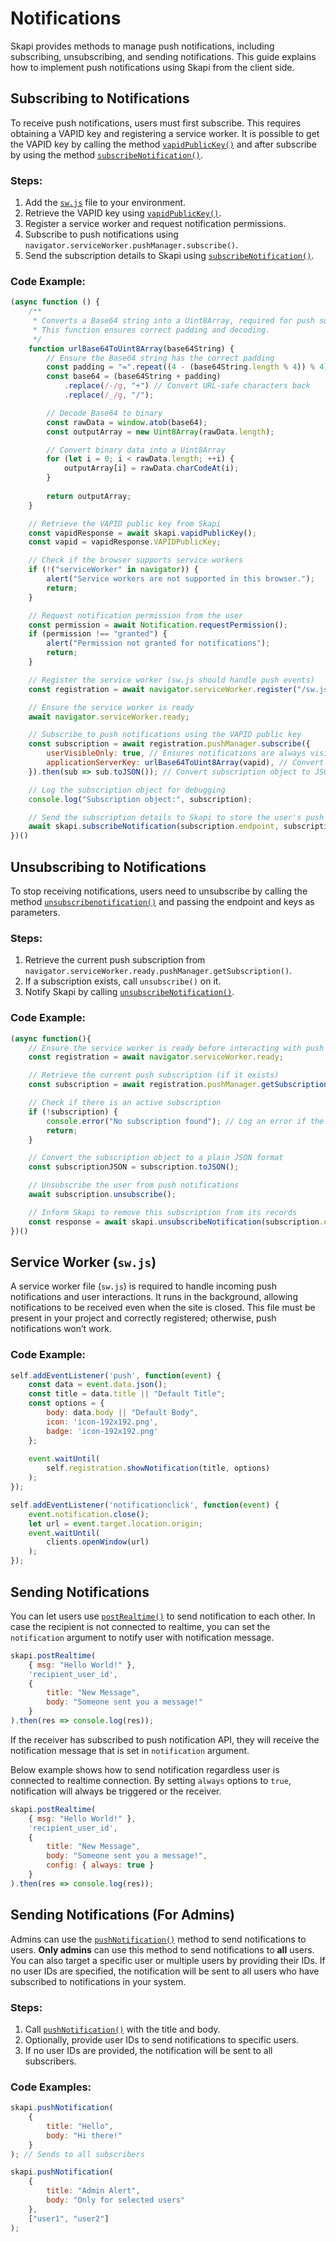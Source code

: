 # Notifications

Skapi provides methods to manage push notifications, including subscribing, unsubscribing, and sending notifications. This guide explains how to implement push notifications using Skapi from the client side.

## Subscribing to Notifications

To receive push notifications, users must first subscribe. This requires obtaining a VAPID key and registering a service worker. It is possible to get the VAPID key by calling the method [`vapidPublicKey()`](/api-reference/realtime/README.md#vapidpublickey) and after subscribe by using the method [`subscribeNotification()`](/api-reference/realtime/README.md#subscribenotification).

### Steps:
1. Add the [`sw.js`](#service-worker-sw-js) file to your environment.
2. Retrieve the VAPID key using [`vapidPublicKey()`](/api-reference/realtime/README.md#vapidpublickey).
3. Register a service worker and request notification permissions.
4. Subscribe to push notifications using `navigator.serviceWorker.pushManager.subscribe()`.
5. Send the subscription details to Skapi using [`subscribeNotification()`](/api-reference/realtime/README.md#subscribenotification).

### Code Example:
```js
(async function () {
    /**
     * Converts a Base64 string into a Uint8Array, required for push subscriptions.
     * This function ensures correct padding and decoding.
     */
    function urlBase64ToUint8Array(base64String) {
        // Ensure the Base64 string has the correct padding
        const padding = "=".repeat((4 - (base64String.length % 4)) % 4);
        const base64 = (base64String + padding)
            .replace(/-/g, "+") // Convert URL-safe characters back
            .replace(/_/g, "/");

        // Decode Base64 to binary
        const rawData = window.atob(base64);
        const outputArray = new Uint8Array(rawData.length);

        // Convert binary data into a Uint8Array
        for (let i = 0; i < rawData.length; ++i) {
            outputArray[i] = rawData.charCodeAt(i);
        }
        
        return outputArray;
    }

    // Retrieve the VAPID public key from Skapi
    const vapidResponse = await skapi.vapidPublicKey();
    const vapid = vapidResponse.VAPIDPublicKey;

    // Check if the browser supports service workers
    if (!("serviceWorker" in navigator)) {
        alert("Service workers are not supported in this browser.");
        return;
    }

    // Request notification permission from the user
    const permission = await Notification.requestPermission();
    if (permission !== "granted") {
        alert("Permission not granted for notifications");
        return;
    }

    // Register the service worker (sw.js should handle push events)
    const registration = await navigator.serviceWorker.register("/sw.js");

    // Ensure the service worker is ready
    await navigator.serviceWorker.ready;

    // Subscribe to push notifications using the VAPID public key
    const subscription = await registration.pushManager.subscribe({
        userVisibleOnly: true, // Ensures notifications are always visible to the user
        applicationServerKey: urlBase64ToUint8Array(vapid), // Convert VAPID key to Uint8Array
    }).then(sub => sub.toJSON()); // Convert subscription object to JSON format

    // Log the subscription object for debugging
    console.log("Subscription object:", subscription);

    // Send the subscription details to Skapi to store the user's push subscription
    await skapi.subscribeNotification(subscription.endpoint, subscription.keys);
})()
```

## Unsubscribing to Notifications

To stop receiving notifications, users need to unsubscribe by calling the method [`unsubscribenotification()`](/api-reference/realtime/README.md#unsubscribenotification) and passing the endpoint and keys as parameters. 

### Steps:
1. Retrieve the current push subscription from `navigator.serviceWorker.ready.pushManager.getSubscription()`.
2. If a subscription exists, call `unsubscribe()` on it.
3. Notify Skapi by calling [`unsubscribeNotification()`](/api-reference/realtime/README.md#unsubscribenotification).

### Code Example:
```js
(async function(){
    // Ensure the service worker is ready before interacting with push notifications
    const registration = await navigator.serviceWorker.ready;

    // Retrieve the current push subscription (if it exists)
    const subscription = await registration.pushManager.getSubscription();

    // Check if there is an active subscription
    if (!subscription) {
        console.error("No subscription found"); // Log an error if the user is not subscribed
        return;
    }

    // Convert the subscription object to a plain JSON format
    const subscriptionJSON = subscription.toJSON();

    // Unsubscribe the user from push notifications
    await subscription.unsubscribe();

    // Inform Skapi to remove this subscription from its records
    const response = await skapi.unsubscribeNotification(subscription.endpoint, subscriptionJSON.keys);
})()
```

## Service Worker (`sw.js`)

A service worker file (`sw.js`) is required to handle incoming push notifications and user interactions. It runs in the background, allowing notifications to be received even when the site is closed. This file must be present in your project and correctly registered; otherwise, push notifications won’t work.

### Code Example:
```js
self.addEventListener('push', function(event) {
    const data = event.data.json();
    const title = data.title || "Default Title";
    const options = {
        body: data.body || "Default Body",
        icon: 'icon-192x192.png',
        badge: 'icon-192x192.png'
    };
    
    event.waitUntil(
        self.registration.showNotification(title, options)
    );
});

self.addEventListener('notificationclick', function(event) {
    event.notification.close();
    let url = event.target.location.origin;
    event.waitUntil(
        clients.openWindow(url)
    );
});
```

## Sending Notifications

You can let users use [`postRealtime()`](/api-reference/realtime/README.md#postrealtime) to send notification to each other.
In case the recipient is not connected to realtime, you can set the `notification` argument to notify user with notification message.

```js
skapi.postRealtime(
    { msg: "Hello World!" },
    'recipient_user_id',
    { 
        title: "New Message",
        body: "Someone sent you a message!"
    }
).then(res => console.log(res));
```

If the receiver has subscribed to push notification API, they will receive the notification message that is set in `notification` argument.

Below example shows how to send notification regardless user is connected to realtime connection. By setting `always` options to `true`, notification will always be triggered or the receiver.

```js
skapi.postRealtime(
    { msg: "Hello World!" },
    'recipient_user_id',
    { 
        title: "New Message",
        body: "Someone sent you a message!",
        config: { always: true }
    }
).then(res => console.log(res));
```

## Sending Notifications (For Admins)
Admins can use the [`pushNotification()`](/api-reference/realtime/README.md#pushnotification) method to send notifications to users.
**Only admins** can use this method to send notifications to **all** users.
You can also target a specific user or multiple users by providing their IDs. If no user IDs are specified, the notification will be sent to all users who have subscribed to notifications in your system.

### Steps:
1. Call [`pushNotification()`](/api-reference/realtime/README.md#pushnotification) with the title and body.
2. Optionally, provide user IDs to send notifications to specific users.
3. If no user IDs are provided, the notification will be sent to all subscribers.

### Code Examples:
```js
skapi.pushNotification(
    { 
        title: "Hello",
        body: "Hi there!"
    }
); // Sends to all subscribers
```

```js
skapi.pushNotification(
    { 
        title: "Admin Alert",
        body: "Only for selected users"
    },
    ["user1", "user2"]
);
```
